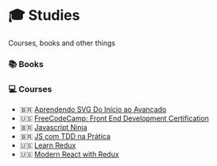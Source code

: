 # :mortar_board: Studies
Courses, books and other things

### :books: Books

### :computer: Courses
 - 🇧🇷 [Aprendendo SVG Do Início ao Avançado](aprendendo-svg-do-inicio-ao-avancado)
 - :us: [FreeCodeCamp: Front End Development Certification](freecodecamp-frontend-development-certification)
 - 🇧🇷 [Javascript Ninja](javascript-ninja)
 - 🇧🇷 [JS com TDD na Prática](js-com-tdd-na-pratica)
 - :us: [Learn Redux](learnredux)
 - :us: [Modern React with Redux](modern-react-with-redux)
